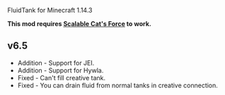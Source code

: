 FluidTank for Minecraft 1.14.3

**This mod requires [Scalable Cat's Force](https://minecraft.curseforge.com/projects/scalable-cats-force) to work.**

## v6.5
* Addition - Support for JEI.
* Addition - Support for Hywla.
* Fixed - Can't fill creative tank.
* Fixed - You can drain fluid from normal tanks in creative connection.
